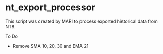 # nt_export_processor

This script was created by MARI to process
exported historical data from NT8.


To Do
- Remove SMA 10, 20, 30 and EMA 21